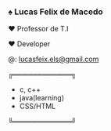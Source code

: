 ### ♠ Lucas Felix de Macedo
  
♥ Professor de T.I
  
♥ Developer 

@: lucasfeix.els@gmail.com


╔════════════╗
	
 -   c, c++
 - java(learning)
 - CSS/HTML

╚════════════╝


